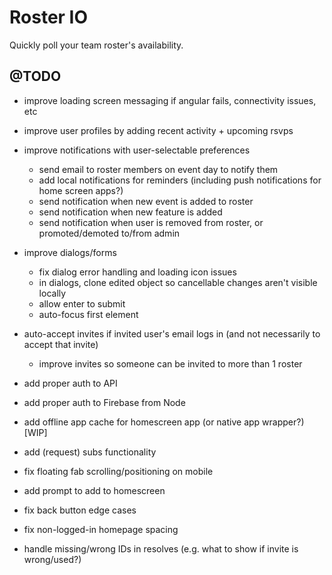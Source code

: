 Roster IO
========================

Quickly poll your team roster's availability.


## @TODO

- improve loading screen messaging if angular fails, connectivity issues, etc
- improve user profiles by adding recent activity + upcoming rsvps
- improve notifications with user-selectable preferences
	- send email to roster members on event day to notify them
	- add local notifications for reminders (including push notifications for home screen apps?)
	- send notification when new event is added to roster
	- send notification when new feature is added
	- send notification when user is removed from roster, or promoted/demoted to/from admin
- improve dialogs/forms
	- fix dialog error handling and loading icon issues
	- in dialogs, clone edited object so cancellable changes aren't visible locally
	- allow enter to submit
	- auto-focus first element
- auto-accept invites if invited user's email logs in (and not necessarily to accept that invite)
	- improve invites so someone can be invited to more than 1 roster
- add proper auth to API
- add proper auth to Firebase from Node
- add offline app cache for homescreen app (or native app wrapper?) [WIP]

- add (request) subs functionality
- fix floating fab scrolling/positioning on mobile
- add prompt to add to homescreen
- fix back button edge cases
- fix non-logged-in homepage spacing

- handle missing/wrong IDs in resolves (e.g. what to show if invite is wrong/used?)
